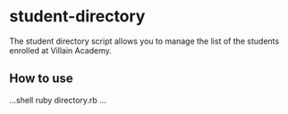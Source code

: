 # student-directory

The student directory script allows you to manage the list of the students enrolled at Villain Academy.

## How to use ##

...shell
ruby directory.rb
...

